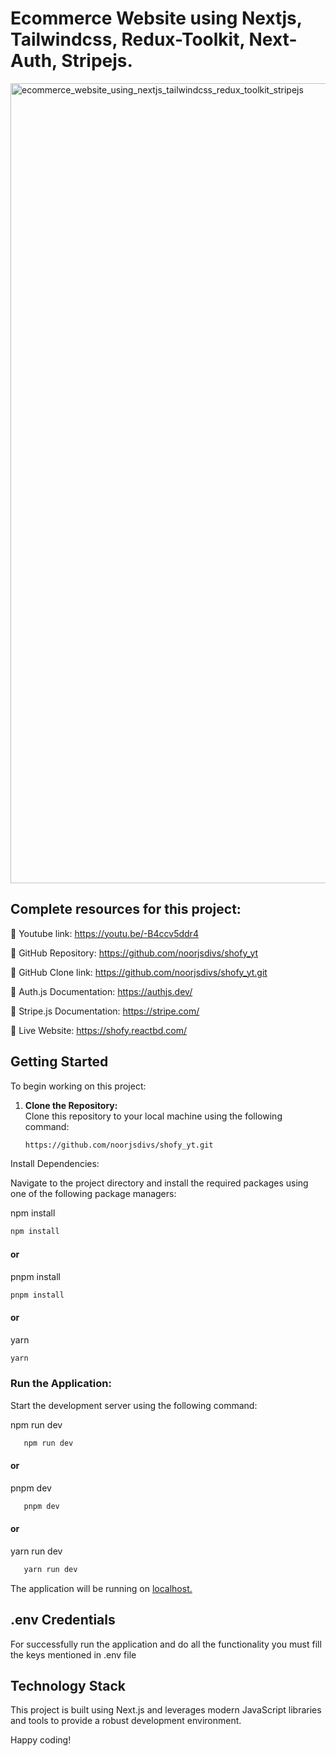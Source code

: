 # Ecommerce Website using Nextjs, Tailwindcss, Redux-Toolkit, Next-Auth, Stripejs.

<img width="1280" alt="ecommerce_website_using_nextjs_tailwindcss_redux_toolkit_stripejs" src="https://github.com/user-attachments/assets/72b8bbb1-4d57-4047-abc4-cd7bc9c32794">

## Complete resources for this project:
🔗 Youtube link: https://youtu.be/-B4ccv5ddr4

🔗 GitHub Repository: https://github.com/noorjsdivs/shofy_yt

🔗 GitHub Clone link: https://github.com/noorjsdivs/shofy_yt.git

🔗 Auth.js Documentation: https://authjs.dev/

🔗 Stripe.js Documentation: https://stripe.com/

🔗 Live Website: https://shofy.reactbd.com/


## Getting Started

To begin working on this project:

1. **Clone the Repository:**  
   Clone this repository to your local machine using the following command:

   ```bash
   https://github.com/noorjsdivs/shofy_yt.git
   ```
   
Install Dependencies:

Navigate to the project directory and install the required packages using one of the following package managers:

npm install
   ```bash
   npm install
```
#### or
pnpm install
   ```bash
   pnpm install
```
#### or
yarn
   ```bash
   yarn
```

### Run the Application:
Start the development server using the following command:

npm run dev
   ```bash
      npm run dev
```
#### or
pnpm dev
   ```bash
      pnpm dev
```
#### or
yarn run dev
   ```bash
      yarn run dev
```
The application will be running on [localhost.](http://localhost:3000/)

## .env Credentials
For successfully run the application and do all the functionality you must fill the keys mentioned in .env file

## Technology Stack
This project is built using Next.js and leverages modern JavaScript libraries and tools to provide a robust development environment.


Happy coding!
